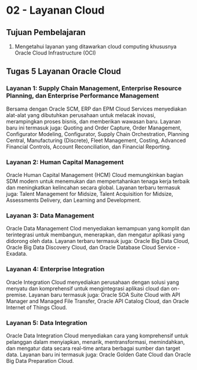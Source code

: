 # 02 - Layanan Cloud

## Tujuan Pembelajaran

1. Mengetahui layanan yang ditawarkan cloud computing khususnya Oracle Cloud
Infrastructure (OCI)

## Tugas 5 Layanan Oracle Cloud

### Layanan 1:  Supply Chain Management, Enterprise Resource Planning, dan Enterprise Performance Management

Bersama dengan Oracle SCM, ERP dan EPM Cloud Services menyediakan alat-alat yang dibutuhkan perusahaan untuk melacak inovasi, merampingkan proses bisnis, dan memberikan wawasan baru. Layanan baru ini termasuk juga: Quoting and Order Capture, Order Management, Configurator Modeling, Configurator, Supply Chain Orchestration, Planning Central, Manufacturing (Discrete), Fleet Management, Costing, Advanced Financial Controls, Account Reconciliation, dan Financial Reporting.

### Layanan 2: Human Capital Management

Oracle Human Capital Management (HCM) Cloud memungkinkan bagian SDM modern untuk menemukan dan mempertahankan tenaga kerja terbaik dan meningkatkan kelincahan secara global. Layanan terbaru termasuk juga: Talent Management for Midsize, Talent Acquisition for Midsize, Assessments Delivery, dan Learning and Development.

### Layanan 3: Data Management

Oracle Data Management Clod menyediakan kemampuan yang komplit dan terintegrasi untuk membangun, menerapkan, dan mengatur aplikasi yang didorong oleh data. Layanan terbaru termasuk juga: Oracle Big Data Cloud, Oracle Big Data Discovery Cloud, dan Oracle Database Cloud Service - Exadata.

### Layanan 4: Enterprise Integration

Oracle Integration Cloud menyediakan perusahaan dengan solusi yang menyatu dan komprehensif untuk mengintegrasi aplikasi cloud dan on-premise. Layanan baru termasuk juga: Oracle SOA Suite Cloud with API Manager and Managed File Transfer, Oracle API Catalog Cloud, dan Oracle Internet of Things Cloud.

### Layanan 5: Data Integration
Oracle Data Integration Cloud menyediakan cara yang komprehensif untuk pelanggan dalam menyiapkan, menarik, mentransformasi, memindahkan, dan mengatur data secara real-time antara berbagai sumber dan target data. Layanan baru ini termasuk juga: Oracle Golden Gate Cloud dan Oracle Big Data Preparation Cloud.
